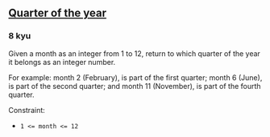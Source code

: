 <h2><a href=https://www.codewars.com/kata/5ce9c1000bab0b001134f5af/train/java target="_blank">Quarter of the year</a></h2><h3>8 kyu</h3><p>Given a month as an integer from 1 to 12, return to which quarter of the year it belongs as an integer number.</p><p>For example: month 2 (February), is part of the first quarter; month 6 (June), is part of the second quarter; and month 11 (November), is part of the fourth quarter.</p><p>Constraint:</p><ul><li><code>1 &lt;= month &lt;= 12</code></li></ul>